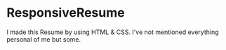 # ResponsiveResume
I made this Resume by using HTML &amp; CSS. I've not mentioned everything personal of me but some.
